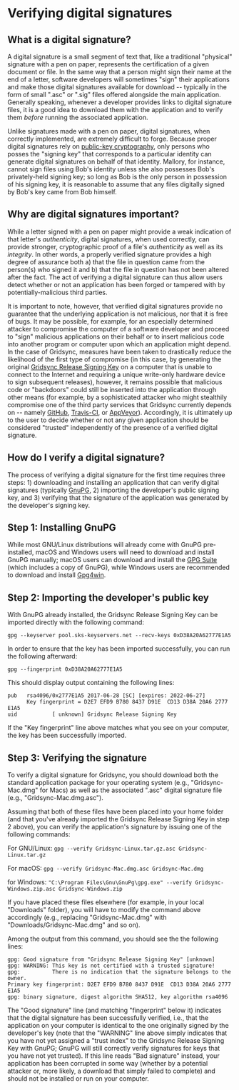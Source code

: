 Verifying digital signatures
============================

What is a digital signature?
----------------------------

A digital signature is a small segment of text that, like a traditional "physical" signature with a pen on paper, represents the certification of a given document or file. In the same way that a person might sign their name at the end of a letter, software developers will sometimes "sign" their applications and make those digital signatures available for download -- typically in the form of small ".asc" or ".sig" files offered alongside the main application. Generally speaking, whenever a developer provides links to digital signature files, it is a good idea to download them with the application and to verify them _before_ running the associated application.

Unlike signatures made with a pen on paper, digital signatures, when correctly implemented, are extremely difficult to forge. Because proper digital signatures rely on [public-key cryptography](https://en.wikipedia.org/wiki/Public-key_cryptography), only persons who posses the "signing key" that corresponds to a particular identity can generate digital signatures on behalf of that identity. Mallory, for instance, cannot sign files using Bob's identity unless she also possesses Bob's privately-held signing key; so long as Bob is the only person in possession of his signing key, it is reasonable to assume that any files digitally signed by Bob's key came from Bob himself.


Why are digital signatures important?
-------------------------------------

While a letter signed with a pen on paper might provide a weak indication of that letter's _authenticity_, digital signatures, when used correctly, can provide stronger, cryptographic proof of a file's _authenticity_ as well as its _integrity_. In other words, a properly verified signature provides a high degree of assurance both a) that the file in question came from the person(s) who signed it and b) that the file in question has not been altered after the fact. The act of verifying a digital signature can thus allow users detect whether or not an application has been forged or tampered with by potentially-malicious third parties.

It is important to note, however, that verified digital signatures provide no guarantee that the underlying application is not malicious, nor that it is free of bugs. It may be possible, for example, for an especially determined attacker to compromise the computer of a software developer and proceed to "sign" malicious applications on their behalf or to insert malicious code into another program or computer upon which an application might depend. In the case of Gridsync, measures have been taken to drastically reduce the likelihood of the first type of compromise (in this case, by generating the original [Gridsync Release Signing Key](https://raw.githubusercontent.com/gridsync/gridsync/master/release-signing-key.asc) on a computer that is unable to connect to the Internet and requiring a unique write-only hardware device to sign subsequent releases), however, it remains possible that malicious code or "backdoors" could still be inserted into the application through other means (for example, by a sophisticated attacker who might stealthily compromise one of the third party services that Gridsync currently depends on -- namely [GitHub](https://github.com), [Travis-CI](https://travis-ci.org/), or [AppVeyor](https://www.appveyor.com/)). Accordingly, it is ultimately up to the user to decide whether or not any given application should be considered "trusted" independently of the presence of a verified digital signature.


How do I verify a digital signature?
------------------------------------

The process of verifying a digital signature for the first time requires three steps: 1) downloading and installing an application that can verify digital signatures (typically [GnuPG](https://www.gnupg.org/), 2) importing the developer's public signing key, and 3) verifying that the signature of the application was generated by the developer's signing key.


Step 1: Installing GnuPG
------------------------

While most GNU/Linux distributions will already come with GnuPG pre-installed, macOS and Windows users will need to download and install GnuPG manually; macOS users can download and install the [GPG Suite](https://gpgtools.org/) (which includes a copy of GnuPG), while Windows users are recommended to download and install [Gpg4win](https://gpg4win.org/).


Step 2: Importing the developer's public key
--------------------------------------------

With GnuPG already installed, the Gridsync Release Signing Key can be imported directly with the following command:

`gpg --keyserver pool.sks-keyservers.net --recv-keys 0xD38A20A62777E1A5`

In order to ensure that the key has been imported successfully, you can run the following afterward:

`gpg --fingerprint 0xD38A20A62777E1A5`

This should display output containing the following lines:

```
pub   rsa4096/0x2777E1A5 2017-06-28 [SC] [expires: 2022-06-27]
      Key fingerprint = D2E7 EFD9 B780 8437 D91E  CD13 D38A 20A6 2777 E1A5
uid           [ unknown] Gridsync Release Signing Key

```

If the "Key fingerprint" line above matches what you see on your computer, the key has been successfully imported.


Step 3: Verifying the signature
-------------------------------

To verify a digital signature for Gridsync, you should download both the standard application package for your operating system (e.g., "Gridsync-Mac.dmg" for Macs) as well as the associated ".asc" digital signature file (e.g., "Gridsync-Mac.dmg.asc").

Assuming that both of these files have been placed into your home folder (and that you've already imported the Gridsync Release Signing Key in step 2 above), you can verify the application's signature by issuing one of the following commands:

For GNU/Linux: `gpg --verify Gridsync-Linux.tar.gz.asc Gridsync-Linux.tar.gz`

For macOS: `gpg --verify Gridsync-Mac.dmg.asc Gridsync-Mac.dmg`

for Windows: `"C:\Program Files\Gnu\GnuPg\gpg.exe" --verify Gridsync-Windows.zip.asc Gridsync-Windows.zip`

If you have placed these files elsewhere (for example, in your local "Downloads" folder), you will have to modify the command above accordingly (e.g., replacing "Gridsync-Mac.dmg" with "Downloads/Gridsync-Mac.dmg" and so on).

Among the output from this command, you should see the the following lines:

```
gpg: Good signature from "Gridsync Release Signing Key" [unknown]
gpg: WARNING: This key is not certified with a trusted signature!
gpg:          There is no indication that the signature belongs to the owner.
Primary key fingerprint: D2E7 EFD9 B780 8437 D91E  CD13 D38A 20A6 2777 E1A5
gpg: binary signature, digest algorithm SHA512, key algorithm rsa4096
```

The "Good signature" line (and matching "fingerprint" below it) indicates that the digital signature has been successfully verified, i.e., that the application on your computer is identical to the one originally signed by the developer's key (note that the "WARNING" line above simply indicates that you have not yet assigned a "trust index" to the Gridsync Release Signing Key with GnuPG; GnuPG will still correctly verify signatures for keys that you have not yet trusted). If this line reads "Bad signature" instead, your application has been corrupted in some way (whether by a potential attacker or, more likely, a download that simply failed to complete) and should not be installed or run on your computer.

